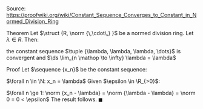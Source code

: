 # 

Source: https://proofwiki.org/wiki/Constant_Sequence_Converges_to_Constant_in_Normed_Division_Ring

Theorem
Let $\struct {R, \norm {\,\cdot\,} }$ be a normed division ring.
Let $\lambda \in R$.
Then:

the constant sequence $\tuple {\lambda, \lambda, \lambda, \dots}$ is convergent and $\ds \lim_{n \mathop \to \infty} \lambda = \lambda$


Proof
Let $\sequence {x_n}$ be the constant sequence: 

$\forall n \in \N: x_n = \lambda$
Given $\epsilon \in \R_{>0}$:

$\forall n \ge 1: \norm {x_n - \lambda} = \norm {\lambda - \lambda} = \norm 0 = 0 < \epsilon$
The result follows.
$\blacksquare$






